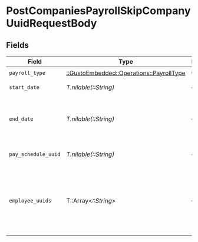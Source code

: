 # PostCompaniesPayrollSkipCompanyUuidRequestBody


## Fields

| Field                                                                                            | Type                                                                                             | Required                                                                                         | Description                                                                                      |
| ------------------------------------------------------------------------------------------------ | ------------------------------------------------------------------------------------------------ | ------------------------------------------------------------------------------------------------ | ------------------------------------------------------------------------------------------------ |
| `payroll_type`                                                                                   | [::GustoEmbedded::Operations::PayrollType](../../models/operations/payrolltype.md)               | :heavy_check_mark:                                                                               | Payroll type                                                                                     |
| `start_date`                                                                                     | *T.nilable(::String)*                                                                            | :heavy_minus_sign:                                                                               | Pay period start date                                                                            |
| `end_date`                                                                                       | *T.nilable(::String)*                                                                            | :heavy_minus_sign:                                                                               | Pay period end date. If left empty, defaults to today's date.                                    |
| `pay_schedule_uuid`                                                                              | *T.nilable(::String)*                                                                            | :heavy_minus_sign:                                                                               | The UUID of the pay schedule                                                                     |
| `employee_uuids`                                                                                 | T::Array<*::String*>                                                                             | :heavy_minus_sign:                                                                               | An array of employees. This field is only applicable to new hire payroll and termination payroll |